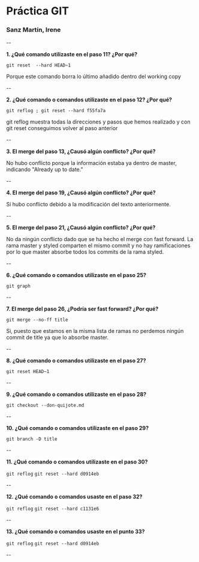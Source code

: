 # Práctica GIT

### Sanz Martín, Irene


--

**1. ¿Qué comando utilizaste en el paso 11? ¿Por qué?**

`git reset  --hard HEAD~1` 

Porque este comando borra lo último añadido dentro del working copy

--

**2. ¿Qué comando o comandos utilizaste en el paso 12? ¿Por qué?**

`git reflog ; git reset --hard f55fa7a` 

git reflog muestra todas la direcciones y pasos que hemos realizado y con git reset conseguimos volver al paso anterior

--

**3. El merge del paso 13, ¿Causó algún conflicto? ¿Por qué?**

No hubo conflicto porque la información estaba ya dentro de master, indicando "Already up to date."

--

**4. El merge del paso 19, ¿Causó algún conflicto? ¿Por qué?**

Sí hubo conflicto debido a la modificación del texto anteriormente.

--

**5. El merge del paso 21, ¿Causó algún conflicto? ¿Por qué?**

No da ningún conflicto dado que se ha hecho el merge con fast forward. La rama master y styled comparten el mismo commit y no hay ramificaciones por lo que master absorbe todos los commits de la rama styled.

--

**6. ¿Qué comando o comandos utilizaste en el paso 25?**

`git graph` 

--

**7. El merge del paso 26, ¿Podría ser fast forward? ¿Por qué?**

`git merge --no-ff title` 

 Si, puesto que estamos en la misma lista de ramas no perdemos ningún commit de title ya que lo absorbe master.

--

**8. ¿Qué comando o comandos utilizaste en el paso 27?**

`git reset HEAD~1` 

--

**9. ¿Qué comando o comandos utilizaste en el paso 28?**

`git checkout --don-quijote.md` 

--

**10. ¿Qué comando o comandos utilizaste en el paso 29?**

`git branch -D title`

--  

**11. ¿Qué comando o comandos utilizaste en el paso 30?**

`git reflog` `git reset --hard d0914eb`

--

**12. ¿Qué comando o comandos usaste en el paso 32?**

`git reflog` `git reset --hard c1131e6`

--

**13. ¿Qué comando o comandos usaste en el punto 33?**

`git reflog` `git reset --hard d0914eb`

--

